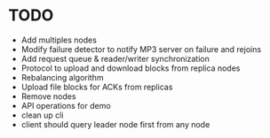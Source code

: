 
# TODO

- Add multiples nodes
- Modify failure detector to notify MP3 server on failure and rejoins
- Add request queue & reader/writer synchronization
- Protocol to upload and download blocks from replica nodes
- Rebalancing algorithm
- Upload file blocks for ACKs from replicas
- Remove nodes
- API operations for demo
- clean up cli
- client should query leader node first from any node
